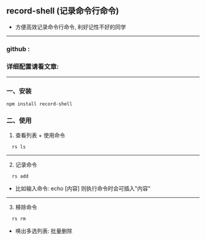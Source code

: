 ## record-shell (记录命令行命令)

* 方便高效记录命令行命令, 利好记性不好的同学

<hr>

### github : 

### 详细配置请看文章: 

<hr>

### 一、安装

```shell
npm install record-shell
```

### 二、使用

1. 查看列表 + 使用命令

```shell
  rs ls
```

<hr>

2. 记录命令

```shell
  rs add
```

- 比如输入命令: echo [内容]  则执行命令时会可插入"内容"

<hr>

3. 移除命令

```shell
  rs rm

```

- 唤出多选列表: 批量删除
